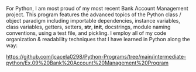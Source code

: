 For Python, I am most proud of my most recent Bank Account Management project. This program features the advanced topics of the Python class / object paradigm including importable dependencies, instance variables, class variables, getters, setters, __str__, __init__, docstrings, module naming conventions, using a test file, and pickling. I employ all of my code organization & readability techniques that I have learned in Python along the way:

https://github.com/jcacela0298/Python-Programs/tree/main/intermediate-python/Ex.09%20Bank%20Account%20Management%20Program

